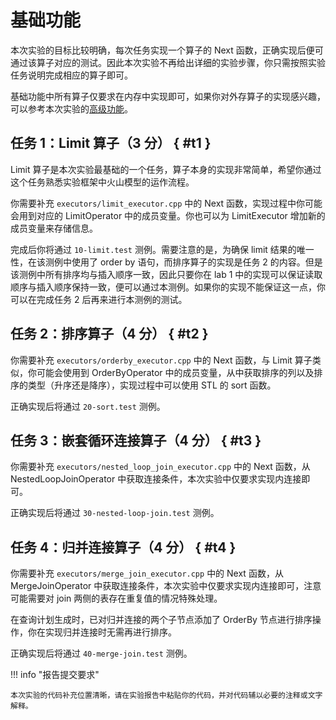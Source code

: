 # 基础功能

本次实验的目标比较明确，每次任务实现一个算子的 Next 函数，正确实现后便可通过该算子对应的测试。因此本次实验不再给出详细的实验步骤，你只需按照实验任务说明完成相应的算子即可。

基础功能中所有算子仅要求在内存中实现即可，如果你对外存算子的实现感兴趣，可以参考本次实验的[高级功能](3-advanced.md)。

## 任务 1：Limit 算子（3 分） { #t1 }

Limit 算子是本次实验最基础的一个任务，算子本身的实现非常简单，希望你通过这个任务熟悉实验框架中火山模型的运作流程。

你需要补充 `executors/limit_executor.cpp` 中的 Next 函数，实现过程中你可能会用到对应的 LimitOperator 中的成员变量。你也可以为 LimitExecutor 增加新的成员变量来存储信息。

完成后你将通过 `10-limit.test` 测例。需要注意的是，为确保 limit 结果的唯一性，在该测例中使用了 order by 语句，而排序算子的实现是任务 2 的内容。但是该测例中所有排序均与插入顺序一致，因此只要你在 lab 1 中的实现可以保证读取顺序与插入顺序保持一致，便可以通过本测例。如果你的实现不能保证这一点，你可以在完成任务 2 后再来进行本测例的测试。

## 任务 2：排序算子（4 分） { #t2 }

你需要补充 `executors/orderby_executor.cpp` 中的 Next 函数，与 Limit 算子类似，你可能会使用到 OrderByOperator 中的成员变量，从中获取排序的列以及排序的类型（升序还是降序），实现过程中可以使用 STL 的 sort 函数。

正确实现后将通过 `20-sort.test` 测例。

## 任务 3：嵌套循环连接算子（4 分） { #t3 }

你需要补充 `executors/nested_loop_join_executor.cpp` 中的 Next 函数，从 NestedLoopJoinOperator 中获取连接条件，本次实验中仅要求实现内连接即可。

正确实现后将通过 `30-nested-loop-join.test` 测例。

## 任务 4：归并连接算子（4 分） { #t4 }

你需要补充 `executors/merge_join_executor.cpp` 中的 Next 函数，从 MergeJoinOperator 中获取连接条件，本次实验中仅要求实现内连接即可，注意可能需要对 join 两侧的表存在重复值的情况特殊处理。

在查询计划生成时，已对归并连接的两个子节点添加了 OrderBy 节点进行排序操作，你在实现归并连接时无需再进行排序。

正确实现后将通过 `40-merge-join.test` 测例。

!!! info "报告提交要求"

    本次实验的代码补充位置清晰，请在实验报告中粘贴你的代码，并对代码辅以必要的注释或文字解释。
